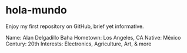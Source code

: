 # hola-mundo
Enjoy my first repository on GitHub, brief yet informative.

Name: Alan Delgadillo Baha 
Hometown: Los Angeles, CA 
Native: México
Century: 20th
Interests: Electronics, Agriculture, Art, & more

